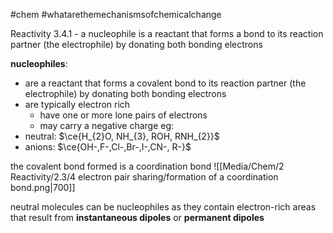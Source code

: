 #chem #whatarethemechanismsofchemicalchange 

Reactivity 3.4.1 - a nucleophile is a reactant that forms a bond to its reaction partner (the electrophile) by donating both bonding electrons

**nucleophiles**:
- are a reactant that forms a covalent bond to its reaction partner (the electrophile) by donating both bonding electrons
- are typically electron rich
	- have one or more lone pairs of electrons
	- may carry a negative charge
eg:
- neutral: $\ce{H_{2}O, NH_{3}, ROH, RNH_{2}}$
- anions: $\ce{OH-,F-,Cl-,Br-,I-,CN-, R-}$

the covalent bond formed is a coordination bond
![[Media/Chem/2 Reactivity/2.3/4 electron pair sharing/formation of a coordination bond.png|700]]


neutral molecules can be nucleophiles as they contain electron-rich areas that result from **instantaneous dipoles** or **permanent dipoles**